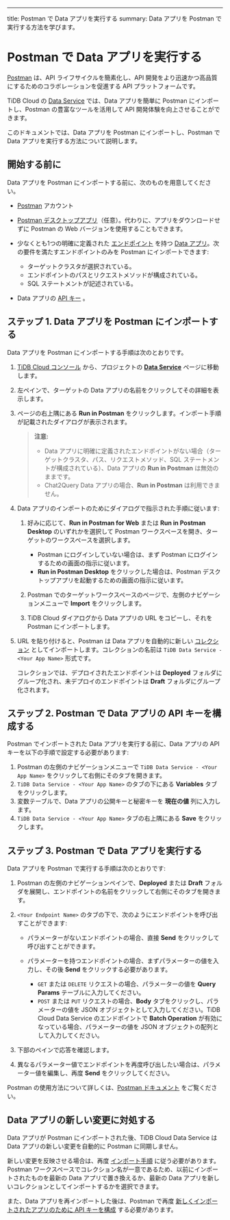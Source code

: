 ---
title: Postman で Data アプリを実行する
summary: Data アプリを Postman で実行する方法を学びます。

# Postman で Data アプリを実行する

[Postman](https://www.postman.com/) は、API ライフサイクルを簡素化し、API 開発をより迅速かつ高品質にするためのコラボレーションを促進する API プラットフォームです。

TiDB Cloud の [Data Service](https://tidbcloud.com/console/data-service) では、Data アプリを簡単に Postman にインポートし、Postman の豊富なツールを活用して API 開発体験を向上させることができます。

このドキュメントでは、Data アプリを Postman にインポートし、Postman で Data アプリを実行する方法について説明します。

## 開始する前に

Data アプリを Postman にインポートする前に、次のものを用意してください。

- [Postman](https://www.postman.com/) アカウント
- [Postman デスクトップアプリ](https://www.postman.com/downloads)（任意）。代わりに、アプリをダウンロードせずに Postman の Web バージョンを使用することもできます。
- 少なくとも1つの明確に定義された [エンドポイント](/tidb-cloud/data-service-manage-endpoint.md) を持つ [Data アプリ](/tidb-cloud/data-service-manage-data-app.md)。次の要件を満たすエンドポイントのみを Postman にインポートできます:

    - ターゲットクラスタが選択されている。
    - エンドポイントのパスとリクエストメソッドが構成されている。
    - SQL ステートメントが記述されている。

- Data アプリの [API キー](/tidb-cloud/data-service-api-key.md#create-an-api-key) 。

## ステップ 1. Data アプリを Postman にインポートする

Data アプリを Postman にインポートする手順は次のとおりです。

1. [TiDB Cloud コンソール](https://tidbcloud.com) から、プロジェクトの [**Data Service**](https://tidbcloud.com/console/data-service) ページに移動します。
2. 左ペインで、ターゲットの Data アプリの名前をクリックしてその詳細を表示します。
3. ページの右上隅にある **Run in Postman** をクリックします。インポート手順が記載されたダイアログが表示されます。

    > **注意:**
    >
    > - Data アプリに明確に定義されたエンドポイントがない場合（ターゲットクラスタ、パス、リクエストメソッド、SQL ステートメントが構成されている）、Data アプリの **Run in Postman** は無効のままです。
    > - Chat2Query Data アプリの場合、**Run in Postman** は利用できません。

4. Data アプリのインポートのためにダイアログで指示された手順に従います:

    1. 好みに応じて、**Run in Postman for Web** または **Run in Postman Desktop** のいずれかを選択して Postman ワークスペースを開き、ターゲットのワークスペースを選択します。

        - Postman にログインしていない場合は、まず Postman にログインするための画面の指示に従います。
        - **Run in Postman Desktop** をクリックした場合は、Postman デスクトップアプリを起動するための画面の指示に従います。

    2. Postman でのターゲットワークスペースのページで、左側のナビゲーションメニューで **Import** をクリックします。
    3. TiDB Cloud ダイアログから Data アプリの URL をコピーし、それを Postman にインポートします。

5. URL を貼り付けると、Postman は Data アプリを自動的に新しい [コレクション](https://learning.postman.com/docs/collections/collections-overview) としてインポートします。コレクションの名前は `TiDB Data Service - <Your App Name>` 形式です。

    コレクションでは、デプロイされたエンドポイントは **Deployed** フォルダにグループ化され、未デプロイのエンドポイントは **Draft** フォルダにグループ化されます。

## ステップ 2. Postman で Data アプリの API キーを構成する

Postman でインポートされた Data アプリを実行する前に、Data アプリの API キーを以下の手順で設定する必要があります:

1. Postman の左側のナビゲーションメニューで `TiDB Data Service - <Your App Name>` をクリックして右側にそのタブを開きます。
2. `TiDB Data Service - <Your App Name>` のタブの下にある **Variables** タブをクリックします。
3. 変数テーブルで、Data アプリの公開キーと秘密キーを **現在の値** 列に入力します。
4. `TiDB Data Service - <Your App Name>` タブの右上隅にある **Save** をクリックします。

## ステップ 3. Postman で Data アプリを実行する

Data アプリを Postman で実行する手順は次のとおりです:

1. Postman の左側のナビゲーションペインで、**Deployed** または **Draft** フォルダを展開し、エンドポイントの名前をクリックして右側にそのタブを開きます。
2. `<Your Endpoint Name>` のタブの下で、次のようにエンドポイントを呼び出すことができます:

    - パラメーターがないエンドポイントの場合、直接 **Send** をクリックして呼び出すことができます。
    - パラメーターを持つエンドポイントの場合、まずパラメーターの値を入力し、その後 **Send** をクリックする必要があります。

        - `GET` または `DELETE` リクエストの場合、パラメーターの値を **Query Params** テーブルに入力してください。
        - `POST` または `PUT` リクエストの場合、**Body** タブをクリックし、パラメーターの値を JSON オブジェクトとして入力してください。TiDB Cloud Data Service のエンドポイントで **Batch Operation** が有効になっている場合、パラメーターの値を JSON オブジェクトの配列として入力してください。

3. 下部のペインで応答を確認します。

4. 異なるパラメーター値でエンドポイントを再度呼び出したい場合は、パラメーター値を編集し、再度 **Send** をクリックしてください。

Postman の使用方法について詳しくは、[Postman ドキュメント](https://learning.postman.com/docs) をご覧ください。

## Data アプリの新しい変更に対処する

Data アプリが Postman にインポートされた後、TiDB Cloud Data Service は Data アプリの新しい変更を自動的に Postman に同期しません。

新しい変更を反映させる場合は、再度 [インポート手順](#step-1-import-your-data-app-to-postman) に従う必要があります。Postman ワークスペースでコレクション名が一意であるため、以前にインポートされたものを最新の Data アプリで置き換えるか、最新の Data アプリを新しいコレクションとしてインポートするかを選択できます。

また、Data アプリを再インポートした後は、Postman で再度 [新しくインポートされたアプリのために API キーを構成](#step-2-configure-your-data-app-api-key-in-postman) する必要があります。